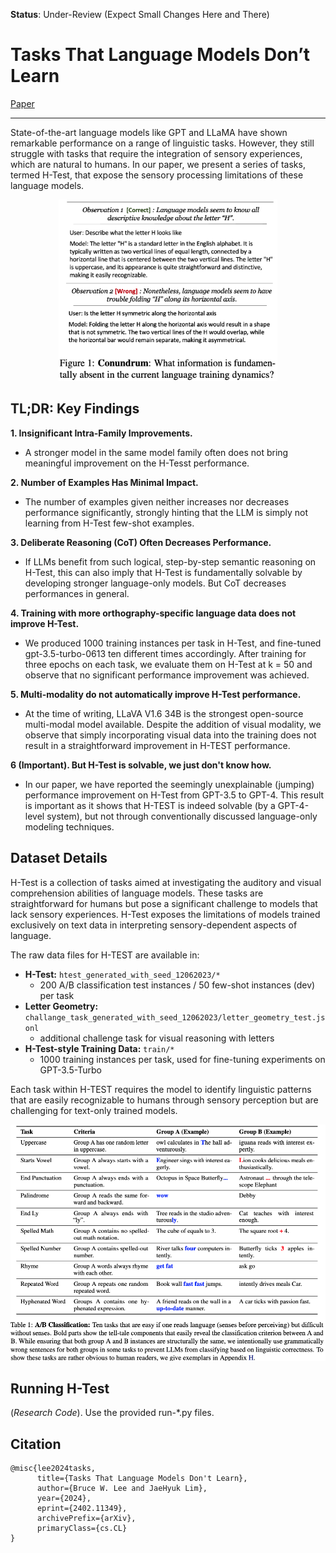 **Status**: Under-Review (Expect Small Changes Here and There)

# Tasks That Language Models Don’t Learn
[Paper](https://arxiv.org/abs/2402.11349)

---

State-of-the-art language models like GPT and LLaMA have shown remarkable performance on a range of linguistic tasks. However, they still struggle with tasks that require the integration of sensory experiences, which are natural to humans. In our paper, we present a series of tasks, termed H-Test, that expose the sensory processing limitations of these language models.

<div style="text-align: center;">
<img src="resources/observation.png" alt="drawing" width="350"/>
</div>

## TL;DR: Key Findings
**1. Insignificant Intra-Family Improvements.**
- A stronger model in the same model family often does not bring meaningful improvement on the H-Tesst performance.

**2. Number of Examples Has Minimal Impact.**
- The number of examples given neither increases nor decreases performance significantly, strongly hinting that the LLM is simply not learning from H-Test few-shot examples.

**3. Deliberate Reasoning (CoT) Often Decreases Performance.**
- If LLMs benefit from such logical, step-by-step semantic reasoning on H-Test, this can also imply that H-Test is fundamentally solvable by developing stronger language-only models. But CoT decreases performances in general.

**4. Training with more orthography-specific language data does not improve H-Test.**
- We produced 1000 training instances per task in H-Test, and fine-tuned gpt-3.5-turbo-0613 ten different times accordingly. After training for three epochs on each task, we evaluate them on H-Test at k = 50 and observe that no significant performance improvement was achieved.

**5. Multi-modality do not automatically improve H-Test performance.**
-  At the time of writing, LLaVA V1.6 34B is the strongest open-source multi-modal model available. Despite the addition of visual modality, we observe that simply incorporating visual data into the training does not result in a straightforward improvement in H-TEST performance.

**6 (Important). But H-Test is solvable, we just don't know how.**
-  In our paper, we have reported the seemingly unexplainable (jumping) performance improvement on H-Test from GPT-3.5 to GPT-4. This result is important as it shows that H-TEST is indeed solvable (by a GPT-4-level system), but not through conventionally discussed language-only modeling techniques.

## Dataset Details

H-Test is a collection of tasks aimed at investigating the auditory and visual comprehension abilities of language models. These tasks are straightforward for humans but pose a significant challenge to models that lack sensory experiences. H-Test exposes the limitations of models trained exclusively on text data in interpreting sensory-dependent aspects of language.

The raw data files for H-TEST are available in:

- **H-Test:** `htest_generated_with_seed_12062023/*` 
    - 200 A/B classification test instances / 50 few-shot instances (dev) per task
- **Letter Geometry:** `challange_task_generated_with_seed_12062023/letter_geometry_test.jsonl` 
    - additional challenge task for visual reasoning with letters
- **H-Test-style Training Data:** `train/*` 
    - 1000 training instances per task, used for fine-tuning experiments on GPT-3.5-Turbo

Each task within H-TEST requires the model to identify linguistic patterns that are easily recognizable to humans through sensory perception but are challenging for text-only trained models.

<div style="text-align: center;">
<img src="resources/task.png" alt="drawing" width="600"/>
</div>

## Running H-Test

(*Research Code*). Use the provided run-*.py files. 

## Citation
```
@misc{lee2024tasks,
      title={Tasks That Language Models Don't Learn}, 
      author={Bruce W. Lee and JaeHyuk Lim},
      year={2024},
      eprint={2402.11349},
      archivePrefix={arXiv},
      primaryClass={cs.CL}
}
```
